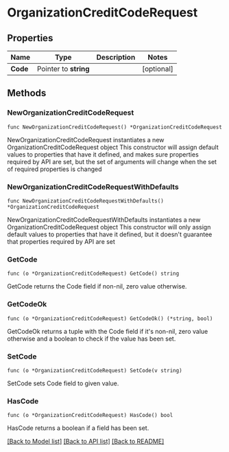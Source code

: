 # OrganizationCreditCodeRequest

## Properties

Name | Type | Description | Notes
------------ | ------------- | ------------- | -------------
**Code** | Pointer to **string** |  | [optional] 

## Methods

### NewOrganizationCreditCodeRequest

`func NewOrganizationCreditCodeRequest() *OrganizationCreditCodeRequest`

NewOrganizationCreditCodeRequest instantiates a new OrganizationCreditCodeRequest object
This constructor will assign default values to properties that have it defined,
and makes sure properties required by API are set, but the set of arguments
will change when the set of required properties is changed

### NewOrganizationCreditCodeRequestWithDefaults

`func NewOrganizationCreditCodeRequestWithDefaults() *OrganizationCreditCodeRequest`

NewOrganizationCreditCodeRequestWithDefaults instantiates a new OrganizationCreditCodeRequest object
This constructor will only assign default values to properties that have it defined,
but it doesn't guarantee that properties required by API are set

### GetCode

`func (o *OrganizationCreditCodeRequest) GetCode() string`

GetCode returns the Code field if non-nil, zero value otherwise.

### GetCodeOk

`func (o *OrganizationCreditCodeRequest) GetCodeOk() (*string, bool)`

GetCodeOk returns a tuple with the Code field if it's non-nil, zero value otherwise
and a boolean to check if the value has been set.

### SetCode

`func (o *OrganizationCreditCodeRequest) SetCode(v string)`

SetCode sets Code field to given value.

### HasCode

`func (o *OrganizationCreditCodeRequest) HasCode() bool`

HasCode returns a boolean if a field has been set.


[[Back to Model list]](../README.md#documentation-for-models) [[Back to API list]](../README.md#documentation-for-api-endpoints) [[Back to README]](../README.md)


